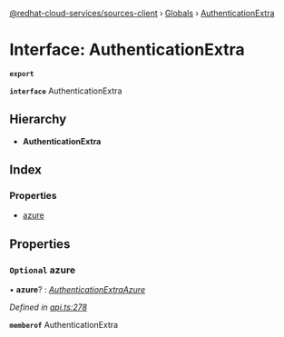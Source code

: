 [@redhat-cloud-services/sources-client](../README.md) › [Globals](../globals.md) › [AuthenticationExtra](authenticationextra.md)

# Interface: AuthenticationExtra

**`export`** 

**`interface`** AuthenticationExtra

## Hierarchy

* **AuthenticationExtra**

## Index

### Properties

* [azure](authenticationextra.md#optional-azure)

## Properties

### `Optional` azure

• **azure**? : *[AuthenticationExtraAzure](authenticationextraazure.md)*

*Defined in [api.ts:278](https://github.com/RedHatInsights/javascript-clients.gi/blob/master/packages/sources/api.ts#L278)*

**`memberof`** AuthenticationExtra

